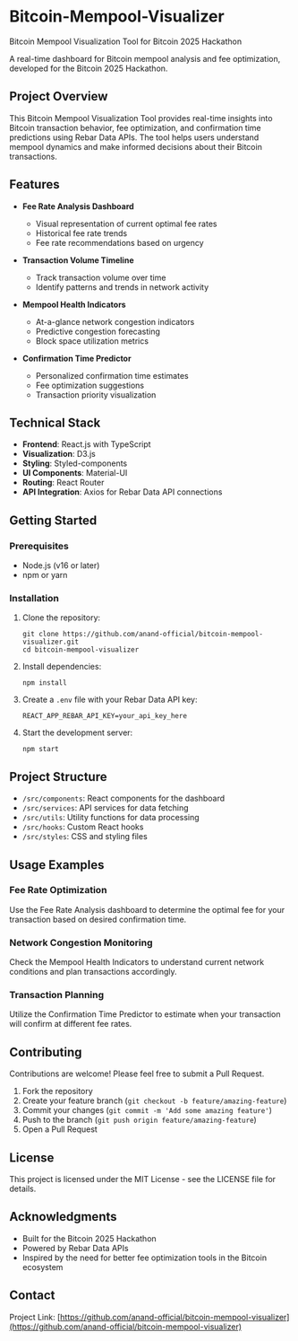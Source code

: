 # Bitcoin-Mempool-Visualizer
Bitcoin Mempool Visualization Tool for Bitcoin 2025 Hackathon 

A real-time dashboard for Bitcoin mempool analysis and fee optimization, developed for the Bitcoin 2025 Hackathon.

## Project Overview

This Bitcoin Mempool Visualization Tool provides real-time insights into Bitcoin transaction behavior, fee optimization, and confirmation time predictions using Rebar Data APIs. The tool helps users understand mempool dynamics and make informed decisions about their Bitcoin transactions.

## Features

- **Fee Rate Analysis Dashboard**
  - Visual representation of current optimal fee rates
  - Historical fee rate trends
  - Fee rate recommendations based on urgency

- **Transaction Volume Timeline**
  - Track transaction volume over time
  - Identify patterns and trends in network activity

- **Mempool Health Indicators**
  - At-a-glance network congestion indicators
  - Predictive congestion forecasting
  - Block space utilization metrics

- **Confirmation Time Predictor**
  - Personalized confirmation time estimates
  - Fee optimization suggestions
  - Transaction priority visualization

## Technical Stack

- **Frontend**: React.js with TypeScript
- **Visualization**: D3.js
- **Styling**: Styled-components
- **UI Components**: Material-UI
- **Routing**: React Router
- **API Integration**: Axios for Rebar Data API connections

## Getting Started

### Prerequisites

- Node.js (v16 or later)
- npm or yarn

### Installation

1. Clone the repository:
   ```
   git clone https://github.com/anand-official/bitcoin-mempool-visualizer.git
   cd bitcoin-mempool-visualizer
   ```

2. Install dependencies:
   ```
   npm install
   ```

3. Create a `.env` file with your Rebar Data API key:
   ```
   REACT_APP_REBAR_API_KEY=your_api_key_here
   ```

4. Start the development server:
   ```
   npm start
   ```

## Project Structure

- `/src/components`: React components for the dashboard
- `/src/services`: API services for data fetching
- `/src/utils`: Utility functions for data processing
- `/src/hooks`: Custom React hooks
- `/src/styles`: CSS and styling files

## Usage Examples

### Fee Rate Optimization
Use the Fee Rate Analysis dashboard to determine the optimal fee for your transaction based on desired confirmation time.

### Network Congestion Monitoring
Check the Mempool Health Indicators to understand current network conditions and plan transactions accordingly.

### Transaction Planning
Utilize the Confirmation Time Predictor to estimate when your transaction will confirm at different fee rates.

## Contributing

Contributions are welcome! Please feel free to submit a Pull Request.

1. Fork the repository
2. Create your feature branch (`git checkout -b feature/amazing-feature`)
3. Commit your changes (`git commit -m 'Add some amazing feature'`)
4. Push to the branch (`git push origin feature/amazing-feature`)
5. Open a Pull Request

## License

This project is licensed under the MIT License - see the LICENSE file for details.

## Acknowledgments

- Built for the Bitcoin 2025 Hackathon
- Powered by Rebar Data APIs
- Inspired by the need for better fee optimization tools in the Bitcoin ecosystem

## Contact

Project Link: [https://github.com/anand-official/bitcoin-mempool-visualizer](https://github.com/anand-official/bitcoin-mempool-visualizer)

